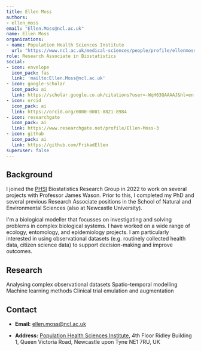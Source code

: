 ```yaml
---
title: Ellen Moss
authors:
- ellen_moss
email: "Ellen.Moss@ncl.ac.uk"
name: Ellen Moss
organizations:
- name: Population Health Sciences Institute
  url: "https://www.ncl.ac.uk/medical-sciences/people/profile/ellenmoss.html"
role: Research Associate in Biostatistics
social:
- icon: envelope
  icon_pack: fas
  link: 'mailto:Ellen.Moss@ncl.ac.uk'
- icon: google-scholar
  icon_pack: ai
  link: https://scholar.google.co.uk/citations?user=-WqH63QAAAAJ&hl=en
- icon: orcid
  icon_pack: ai
  link: https://orcid.org/0000-0001-8821-8984
- icon: researchgate
  icon_pack: ai
  link: https://www.researchgate.net/profile/Ellen-Moss-3
- icon: github
  icon_pack: ai
  link: https://github.com/FrikadEllen
superuser: false
---
```


## Background 

I joined the [PHSI](https://www.ncl.ac.uk/medical-sciences/research/institutes/health-sciences/) Biostatistics Research Group in 2022 to work on several projects with Professor James Wason. Prior to this, I completed my PhD and several previous Research Associate positions in the School of Natural and Environmental Sciences (also at Newcastle University).

I'm a biological modeller that focusses on investigating and solving problems in complex biological systems. I have worked on a wide range of ecology, entomology, and epidemiology projects. I am particularly interested in using observational datasets (e.g. routinely collected health data, citizen science data) to support decision-making and improve outcomes. 

## Research 


Analysing complex observational datasets
Spatio-temporal modelling
Machine learning methods
Clinical trial emulation and augmentation



## Contact

- __Email:__ [ellen.moss@ncl.ac.uk](mailto:Ellen.Moss@ncl.ac.uk)

- __Address:__ [Population Health Sciences Institute](https://www.ncl.ac.uk/medical-sciences/research/institutes/health-sciences/), 4th Floor Ridley Building 1, Queen Victoria Road, Newcastle upon Tyne NE1 7RU, UK


